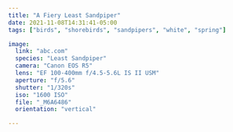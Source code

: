 ```yaml
---
title: "A Fiery Least Sandpiper"
date: 2021-11-08T14:31:41-05:00
tags: ["birds", "shorebirds", "sandpipers", "white", "spring"]

image:
  link: "abc.com"
  species: "Least Sandpiper"
  camera: "Canon EOS R5"
  lens: "EF 100-400mm f/4.5-5.6L IS II USM"
  aperture: "f/5.6"
  shutter: "1/320s"
  iso: "1600 ISO"
  file: "_M6A6486"
  orientation: "vertical"

---
```

